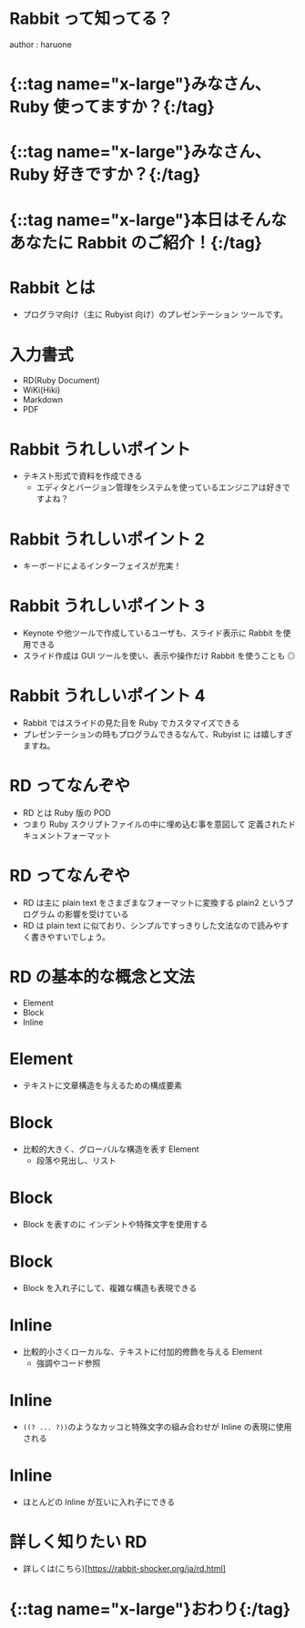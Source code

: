 # Rabbit って知ってる？

author
: haruone

# {::tag name="x-large"}みなさん、Ruby 使ってますか？{:/tag}

# {::tag name="x-large"}みなさん、Ruby 好きですか？{:/tag}

# {::tag name="x-large"}本日はそんなあなたに Rabbit のご紹介！{:/tag}

# Rabbit とは

- プログラマ向け（主に Rubyist 向け）のプレゼンテーション ツールです。

# 入力書式

- RD(Ruby Document)
- WiKi(Hiki)
- Markdown
- PDF

# Rabbit うれしいポイント

- テキスト形式で資料を作成できる
  - エディタとバージョン管理をシステムを使っているエンジニアは好きですよね？

# Rabbit うれしいポイント 2

- キーボードによるインターフェイスが充実！

# Rabbit うれしいポイント 3

- Keynote や他ツールで作成しているユーザも、スライド表示に Rabbit を使用できる
- スライド作成は GUI ツールを使い、表示や操作だけ Rabbit を使うことも ◎

# Rabbit うれしいポイント 4

- Rabbit ではスライドの見た目を Ruby でカスタマイズできる
- プレゼンテーションの時もプログラムできるなんて、Rubyist に は嬉しすぎますね。

# RD ってなんぞや

- RD とは Ruby 版の POD
- つまり Ruby スクリプトファイルの中に埋め込む事を意図して 定義されたドキュメントフォーマット

# RD ってなんぞや

- RD は主に plain text をさまざまなフォーマットに変換する plain2 というプログラム の影響を受けている
- RD は plain text に似ており、シンプルですっきりした文法なので読みやすく書きやすいでしょう。

# RD の基本的な概念と文法

- Element
- Block
- Inline

# Element

- テキストに文章構造を与えるための構成要素

# Block

- 比較的大きく、グローバルな構造を表す Element
  - 段落や見出し、リスト

# Block

- Block を表すのに インデントや特殊文字を使用する

# Block

- Block を入れ子にして、複雑な構造も表現できる

# Inline

- 比較的小さくローカルな、テキストに付加的修飾を与える Element
  - 強調やコード参照

# Inline

- `((? ... ?))`のようなカッコと特殊文字の組み合わせが Inline の表現に使用される

# Inline

- ほとんどの Inline が互いに入れ子にできる

# 詳しく知りたい RD

- 詳しくは(こちら)[https://rabbit-shocker.org/ja/rd.html]

# {::tag name="x-large"}おわり{:/tag}
